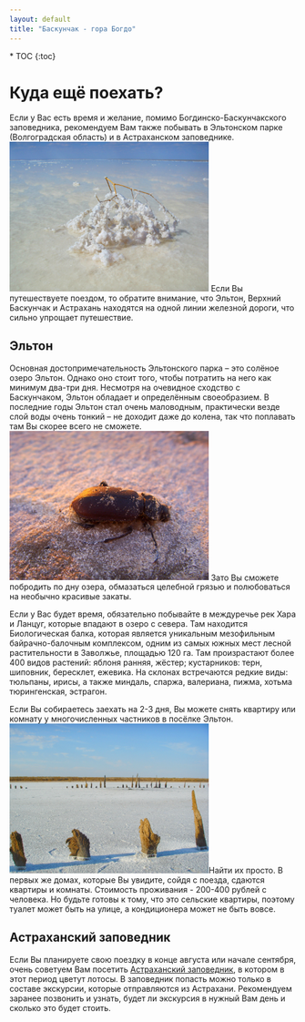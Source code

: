 ```yaml
---
layout: default
title: "Баскунчак - гора Богдо"
---
```


<nav class="nav affix navbar-nav toc-wrapper" markdown='1'>
* TOC
{:toc}
</nav>

Куда ещё поехать?
=================

Если у Вас есть время и желание, помимо Богдинско-Баскунчакского заповедника, рекомендуем Вам также побывать в Эльтонском парке (Волгоградская область) и в Астраханском заповеднике. <a href="/4e.jpg"><img src="/4e.jpg" width="350" class="img-responsive pull-left"/></a> Если Вы путешествуете поездом, то обратите внимание, что Эльтон, Верхний Баскунчак и Астрахань находятся на одной линии железной дороги, что сильно упрощает путешествие.

Эльтон
------

Основная достопримечательность Эльтонского парка – это солёное озеро Эльтон. Однако оно стоит того, чтобы потратить на него как минимум два-три дня. Несмотря на очевидное сходство с Баскунчаком, Эльтон обладает и определённым своеобразием. В последние годы Эльтон стал очень маловодным, практически везде слой воды очень тонкий – не доходит даже до колена, так что поплавать там Вы скорее всего не сможете. <a href="/3e.jpg"><img src="/3e.jpg" width="350" class="img-responsive pull-right"/></a> Зато Вы сможете побродить по дну озера, обмазаться целебной грязью и полюбоваться на необычно красивые закаты.

Если у Вас будет время, обязательно побывайте в междуречье рек Хара и Ланцуг, которые впадают в озеро с севера. Там находится Биологическая балка, которая является уникальным мезофильным байрачно-балочным комплексом, одним из самых южных мест лесной растительности в Заволжье, площадью 120 га. Там произрастают более 400 видов растений: яблоня ранняя, жёстер; кустарников: терн, шиповник, бересклет, ежевика. На склонах встречаются редкие виды: тюльпаны, ирисы, а также миндаль, спаржа, валериана, пижма, хотьма тюрингенская, эстрагон.

Если Вы собираетесь заехать на 2-3 дня, Вы можете снять квартиру или комнату у многочисленных частников в посёлке Эльтон. <a href="/2e.jpg"><img src="/2e.jpg" width="350" class="img-responsive pull-left"/></a>Найти их просто. В первых же домах, которые Вы увидите, сойдя с поезда, сдаются квартиры и комнаты. Стоимость проживания - 200-400 рублей с человека. Но будьте готовы к тому, что это сельские квартиры, поэтому туалет может быть на улице, а кондиционера может не быть вовсе.

Астраханский заповедник
-----------------------

Если Вы планируете свою поездку в конце августа или начале сентября, очень советуем Вам посетить [Астраханский заповедник](http://astrakhanzapoved.ru/), в котором в этот период цветут лотосы. В заповедник попасть можно только в составе экскурсии, которые отправляются из Астрахани. Рекомендуем заранее позвонить и узнать, будет ли экскурсия в нужный Вам день и сколько это будет стоить.
